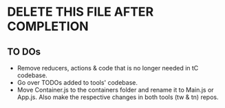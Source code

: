 # DELETE THIS FILE AFTER COMPLETION

## TO DOs

- Remove reducers, actions & code that is no longer needed in tC codebase.
- Go over TODOs added to tools' codebase.
- Move Container.js to the containers folder and rename it to Main.js or App.js. Also make the respective changes in both tools (tw & tn) repos.
